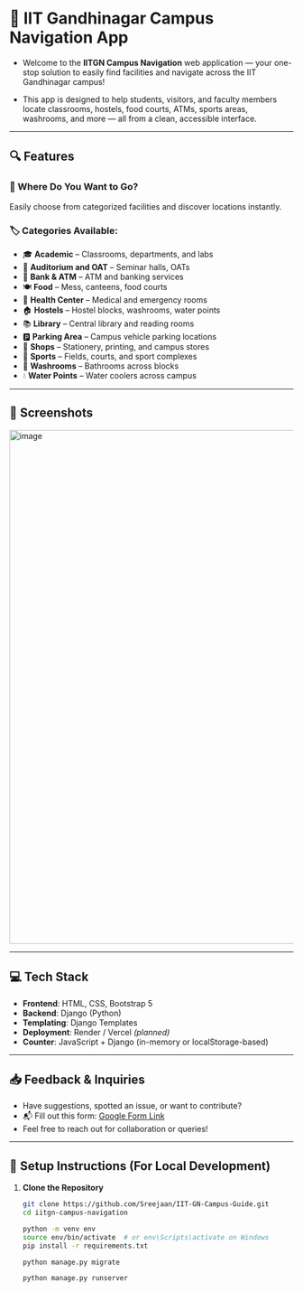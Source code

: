 # 🏫 IIT Gandhinagar Campus Navigation App

- Welcome to the **IITGN Campus Navigation** web application — your one-stop solution to easily find facilities and navigate across the IIT Gandhinagar campus!

- This app is designed to help students, visitors, and faculty members locate classrooms, hostels, food courts, ATMs, sports areas, washrooms, and more — all from a clean, accessible interface.

---

## 🔍 Features

### 🧭 Where Do You Want to Go?
Easily choose from categorized facilities and discover locations instantly.

### 🏷️ Categories Available:
- 🎓 **Academic** – Classrooms, departments, and labs  
- 🎤 **Auditorium and OAT** – Seminar halls, OATs  
- 🏦 **Bank & ATM** – ATM and banking services  
- 🍽️ **Food** – Mess, canteens, food courts  
- 🏥 **Health Center** – Medical and emergency rooms  
- 🏠 **Hostels** – Hostel blocks, washrooms, water points  
- 📚 **Library** – Central library and reading rooms  
- 🅿️ **Parking Area** – Campus vehicle parking locations  
- 🛒 **Shops** – Stationery, printing, and campus stores  
- 🏸 **Sports** – Fields, courts, and sport complexes  
- 🚻 **Washrooms** – Bathrooms across blocks  
- 💧 **Water Points** – Water coolers across campus  

---
## 📸 Screenshots
<img width="1876" height="910" alt="image" src="https://github.com/user-attachments/assets/776cdf9e-5acd-4ff6-af21-ae68a37efabb" />

---

## 💻 Tech Stack

- **Frontend**: HTML, CSS, Bootstrap 5
- **Backend**: Django (Python)
- **Templating**: Django Templates
- **Deployment**: Render / Vercel *(planned)*  
- **Counter**: JavaScript + Django (in-memory or localStorage-based)

---

## 📥 Feedback & Inquiries

- Have suggestions, spotted an issue, or want to contribute?  
- 📬 Fill out this form: [Google Form Link](https://forms.gle/nfYMX1LCb4v2nKJu6)
- Feel free to reach out for collaboration or queries!
---

## 📂 Setup Instructions (For Local Development)

1. **Clone the Repository**
   ```bash
   git clone https://github.com/Sreejaan/IIT-GN-Campus-Guide.git
   cd iitgn-campus-navigation
   
   python -m venv env
   source env/bin/activate  # or env\Scripts\activate on Windows
   pip install -r requirements.txt

   python manage.py migrate
   
   python manage.py runserver
   ```
